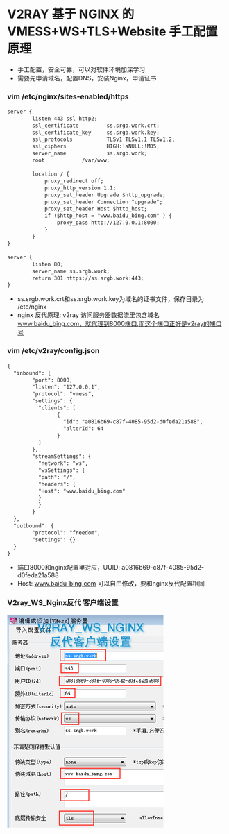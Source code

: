 # V2RAY 基于 NGINX 的 VMESS+WS+TLS+Website 手工配置原理
- 手工配置，安全可靠，可以对软件环境加深学习
- 需要先申请域名，配置DNS，安装Nginx，申请证书

### vim /etc/nginx/sites-enabled/https
```
server {
        listen 443 ssl http2;
        ssl_certificate         ss.srgb.work.crt;
        ssl_certificate_key     ss.srgb.work.key;
        ssl_protocols           TLSv1 TLSv1.1 TLSv1.2;
        ssl_ciphers             HIGH:!aNULL:!MD5;
        server_name             ss.srgb.work;
        root            /var/www;
        
        location / {
	        proxy_redirect off;
	        proxy_http_version 1.1;
	        proxy_set_header Upgrade $http_upgrade;
	        proxy_set_header Connection "upgrade";
	        proxy_set_header Host $http_host;
	        if ($http_host = "www.baidu_bing.com" ) {
	    	    proxy_pass http://127.0.0.1:8000;
        	}
        }
}

server {
        listen 80;
        server_name ss.srgb.work;
        return 301 https://ss.srgb.work:443;
}
```
- ss.srgb.work.crt和ss.srgb.work.key为域名的证书文件，保存目录为  /etc/nginx
- nginx 反代原理: v2ray 访问服务器数据流里包含域名 www.baidu_bing.com，就代理到8000端口,而这个端口正好是v2ray的端口号


### vim /etc/v2ray/config.json
```
{
  "inbound": {
        "port": 8000,
        "listen": "127.0.0.1",
        "protocol": "vmess",
        "settings": {
          "clients": [
                {
                  "id": "a0816b69-c87f-4085-95d2-d0feda21a588",
                  "alterId": 64
                }
          ]
        },
        "streamSettings": {
          "network": "ws",
          "wsSettings": {
          "path": "/",
          "headers": {
          "Host": "www.baidu_bing.com"
          }
          }
        }
  },
  "outbound": {
        "protocol": "freedom",
        "settings": {}
  }
}
```
- 端口8000和nginx配置里对应，UUID: a0816b69-c87f-4085-95d2-d0feda21a588
- Host: www.baidu_bing.com 可以自由修改，要和nginx反代配置相同

### V2ray_WS_Nginx反代 客户端设置

![](https://raw.githubusercontent.com/hongwenjun/img/master/v2ray_ws.png)
